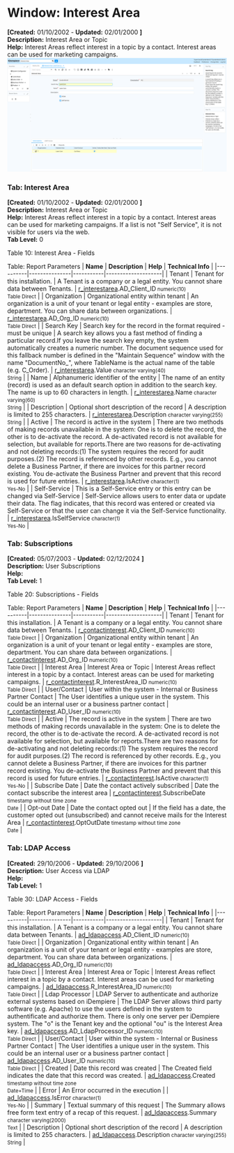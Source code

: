 # Window: Interest Area

**[Created:** 01/10/2002 - **Updated:** 02/01/2000 **]**  
**Description:** Interest Area or Topic  
**Help:** Interest Areas reflect interest in a topic by a contact. Interest areas can be used for marketing campaigns.  
![](/img/docs/manual/InterestArea-Window_iDempiere_v12.0.0.png)

### Tab: Interest Area

**[Created:** 01/10/2002 - **Updated:** 02/01/2000 **]**   
**Description:** Interest Area or Topic  
**Help:** Interest Areas reflect interest in a topic by a contact. Interest areas can be used for marketing campaigns. If a list is not &quot;Self Service&quot;, it is not visible for users via the web.  
**Tab Level:** 0

Table 10: Interest Area - Fields 

Table: Report Parameters
| **Name** | **Description** | **Help** | **Technical Info** |
|----------|---------------|-----------|--------------------|
| Tenant | Tenant for this installation. | A Tenant is a company or a legal entity. You cannot share data between Tenants. | [r_interestarea](https://idempiere-schemaspy.muriloht.com/adempiere/tables/r_interestarea.html).AD_Client_ID<small> numeric(10) <br/> Table Direct</small> | 
| Organization | Organizational entity within tenant | An organization is a unit of your tenant or legal entity - examples are store, department. You can share data between organizations. | [r_interestarea](https://idempiere-schemaspy.muriloht.com/adempiere/tables/r_interestarea.html).AD_Org_ID<small> numeric(10) <br/> Table Direct</small> | 
| Search Key | Search key for the record in the format required - must be unique | A search key allows you a fast method of finding a particular record.If you leave the search key empty, the system automatically creates a numeric number.  The document sequence used for this fallback number is defined in the &quot;Maintain Sequence&quot; window with the name &quot;DocumentNo_&quot;, where TableName is the actual name of the table (e.g. C_Order). | [r_interestarea](https://idempiere-schemaspy.muriloht.com/adempiere/tables/r_interestarea.html).Value<small> character varying(40) <br/> String</small> | 
| Name | Alphanumeric identifier of the entity | The name of an entity (record) is used as an default search option in addition to the search key. The name is up to 60 characters in length. | [r_interestarea](https://idempiere-schemaspy.muriloht.com/adempiere/tables/r_interestarea.html).Name<small> character varying(60) <br/> String</small> | 
| Description | Optional short description of the record | A description is limited to 255 characters. | [r_interestarea](https://idempiere-schemaspy.muriloht.com/adempiere/tables/r_interestarea.html).Description<small> character varying(255) <br/> String</small> | 
| Active | The record is active in the system | There are two methods of making records unavailable in the system: One is to delete the record, the other is to de-activate the record. A de-activated record is not available for selection, but available for reports.There are two reasons for de-activating and not deleting records:(1) The system requires the record for audit purposes.(2) The record is referenced by other records. E.g., you cannot delete a Business Partner, if there are invoices for this partner record existing. You de-activate the Business Partner and prevent that this record is used for future entries. | [r_interestarea](https://idempiere-schemaspy.muriloht.com/adempiere/tables/r_interestarea.html).IsActive<small> character(1) <br/> Yes-No</small> | 
| Self-Service | This is a Self-Service entry or this entry can be changed via Self-Service | Self-Service allows users to enter data or update their data.  The flag indicates, that this record was entered or created via Self-Service or that the user can change it via the Self-Service functionality. | [r_interestarea](https://idempiere-schemaspy.muriloht.com/adempiere/tables/r_interestarea.html).IsSelfService<small> character(1) <br/> Yes-No</small> | 


### Tab: Subscriptions

**[Created:** 05/07/2003 - **Updated:** 02/12/2024 **]**   
**Description:** User Subscriptions  
**Help:**   
**Tab Level:** 1

Table 20: Subscriptions - Fields 

Table: Report Parameters
| **Name** | **Description** | **Help** | **Technical Info** |
|----------|---------------|-----------|--------------------|
| Tenant | Tenant for this installation. | A Tenant is a company or a legal entity. You cannot share data between Tenants. | [r_contactinterest](https://idempiere-schemaspy.muriloht.com/adempiere/tables/r_contactinterest.html).AD_Client_ID<small> numeric(10) <br/> Table Direct</small> | 
| Organization | Organizational entity within tenant | An organization is a unit of your tenant or legal entity - examples are store, department. You can share data between organizations. | [r_contactinterest](https://idempiere-schemaspy.muriloht.com/adempiere/tables/r_contactinterest.html).AD_Org_ID<small> numeric(10) <br/> Table Direct</small> | 
| Interest Area | Interest Area or Topic | Interest Areas reflect interest in a topic by a contact. Interest areas can be used for marketing campaigns. | [r_contactinterest](https://idempiere-schemaspy.muriloht.com/adempiere/tables/r_contactinterest.html).R_InterestArea_ID<small> numeric(10) <br/> Table Direct</small> | 
| User/Contact | User within the system - Internal or Business Partner Contact | The User identifies a unique user in the system. This could be an internal user or a business partner contact | [r_contactinterest](https://idempiere-schemaspy.muriloht.com/adempiere/tables/r_contactinterest.html).AD_User_ID<small> numeric(10) <br/> Table Direct</small> | 
| Active | The record is active in the system | There are two methods of making records unavailable in the system: One is to delete the record, the other is to de-activate the record. A de-activated record is not available for selection, but available for reports.There are two reasons for de-activating and not deleting records:(1) The system requires the record for audit purposes.(2) The record is referenced by other records. E.g., you cannot delete a Business Partner, if there are invoices for this partner record existing. You de-activate the Business Partner and prevent that this record is used for future entries. | [r_contactinterest](https://idempiere-schemaspy.muriloht.com/adempiere/tables/r_contactinterest.html).IsActive<small> character(1) <br/> Yes-No</small> | 
| Subscribe Date | Date the contact actively subscribed | Date the contact subscribe the interest area | [r_contactinterest](https://idempiere-schemaspy.muriloht.com/adempiere/tables/r_contactinterest.html).SubscribeDate<small> timestamp without time zone <br/> Date</small> | 
| Opt-out Date | Date the contact opted out | If the field has a date, the customer opted out (unsubscribed) and cannot receive mails for the Interest Area | [r_contactinterest](https://idempiere-schemaspy.muriloht.com/adempiere/tables/r_contactinterest.html).OptOutDate<small> timestamp without time zone <br/> Date</small> | 


### Tab: LDAP Access

**[Created:** 29/10/2006 - **Updated:** 29/10/2006 **]**   
**Description:** User Access via LDAP  
**Help:**   
**Tab Level:** 1

Table 30: LDAP Access - Fields 

Table: Report Parameters
| **Name** | **Description** | **Help** | **Technical Info** |
|----------|---------------|-----------|--------------------|
| Tenant | Tenant for this installation. | A Tenant is a company or a legal entity. You cannot share data between Tenants. | [ad_ldapaccess](https://idempiere-schemaspy.muriloht.com/adempiere/tables/ad_ldapaccess.html).AD_Client_ID<small> numeric(10) <br/> Table Direct</small> | 
| Organization | Organizational entity within tenant | An organization is a unit of your tenant or legal entity - examples are store, department. You can share data between organizations. | [ad_ldapaccess](https://idempiere-schemaspy.muriloht.com/adempiere/tables/ad_ldapaccess.html).AD_Org_ID<small> numeric(10) <br/> Table Direct</small> | 
| Interest Area | Interest Area or Topic | Interest Areas reflect interest in a topic by a contact. Interest areas can be used for marketing campaigns. | [ad_ldapaccess](https://idempiere-schemaspy.muriloht.com/adempiere/tables/ad_ldapaccess.html).R_InterestArea_ID<small> numeric(10) <br/> Table Direct</small> | 
| Ldap Processor | LDAP Server to authenticate and authorize external systems based on iDempiere | The LDAP Server allows third party software (e.g. Apache) to use the users defined in the system to authentificate and authorize them.  There is only one server per iDempiere system.  The &quot;o&quot; is the Tenant key and the optional &quot;ou&quot; is the Interest Area key. | [ad_ldapaccess](https://idempiere-schemaspy.muriloht.com/adempiere/tables/ad_ldapaccess.html).AD_LdapProcessor_ID<small> numeric(10) <br/> Table Direct</small> | 
| User/Contact | User within the system - Internal or Business Partner Contact | The User identifies a unique user in the system. This could be an internal user or a business partner contact | [ad_ldapaccess](https://idempiere-schemaspy.muriloht.com/adempiere/tables/ad_ldapaccess.html).AD_User_ID<small> numeric(10) <br/> Table Direct</small> | 
| Created | Date this record was created | The Created field indicates the date that this record was created. | [ad_ldapaccess](https://idempiere-schemaspy.muriloht.com/adempiere/tables/ad_ldapaccess.html).Created<small> timestamp without time zone <br/> Date+Time</small> | 
| Error | An Error occurred in the execution |  | [ad_ldapaccess](https://idempiere-schemaspy.muriloht.com/adempiere/tables/ad_ldapaccess.html).IsError<small> character(1) <br/> Yes-No</small> | 
| Summary | Textual summary of this request | The Summary allows free form text entry of a recap of this request. | [ad_ldapaccess](https://idempiere-schemaspy.muriloht.com/adempiere/tables/ad_ldapaccess.html).Summary<small> character varying(2000) <br/> Text</small> | 
| Description | Optional short description of the record | A description is limited to 255 characters. | [ad_ldapaccess](https://idempiere-schemaspy.muriloht.com/adempiere/tables/ad_ldapaccess.html).Description<small> character varying(255) <br/> String</small> | 


